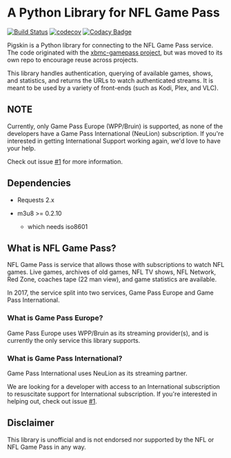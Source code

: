 # A Python Library for NFL Game Pass

[![Build Status](https://travis-ci.org/aqw/pigskin.svg?branch=master)](https://travis-ci.org/aqw/pigskin)
[![codecov](https://codecov.io/gh/aqw/pigskin/branch/master/graph/badge.svg)](https://codecov.io/gh/aqw/pigskin)
[![Codacy Badge](https://api.codacy.com/project/badge/Grade/1c93258e07e444798ef09a31473da3bb)](https://www.codacy.com/app/aqw/pigskin?utm_source=github.com&amp;utm_medium=referral&amp;utm_content=aqw/pigskin&amp;utm_campaign=Badge_Grade)

Pigskin is a Python library for connecting to the NFL Game Pass service. The
code originated with the [xbmc-gamepass project](https://github.com/aqw/xbmc-gamepass),
but was moved to its own repo to encourage reuse across projects.

This library handles authentication, querying of available games, shows, and
statistics, and returns the URLs to watch authenticated streams. It is meant to
be used by a variety of front-ends (such as Kodi, Plex, and VLC).

## NOTE

Currently, only Game Pass Europe (WPP/Bruin) is supported, as none of the
developers have a Game Pass International (NeuLion) subscription. If you're
interested in getting International Support working again, we'd love to have
your help.

Check out issue [#1](https://github.com/aqw/pigskin/issues/1) for more information.

## Dependencies

-   Requests 2.x

-   m3u8 >= 0.2.10
    -   which needs iso8601

## What is NFL Game Pass?

NFL Game Pass is service that allows those with subscriptions to watch NFL
games. Live games, archives of old games, NFL TV shows, NFL Network, Red Zone,
coaches tape (22 man view), and game statistics are available.

In 2017, the service split into two services, Game Pass Europe and Game Pass
International.

### What is Game Pass Europe?

Game Pass Europe uses WPP/Bruin as its streaming provider(s), and is currently
the only service this library supports.

### What is Game Pass International?

Game Pass International uses NeuLion as its streaming partner.

We are looking for a developer with access to an International subscription to
resuscitate support for International subscription. If you're interested in
helping out, check out issue [#1](https://github.com/aqw/pigskin/issues/1).

## Disclaimer

This library is unofficial and is not endorsed nor supported by the NFL or NFL
Game Pass in any way.
